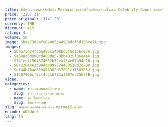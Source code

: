 ```yaml
---
title: ที่กําหนดเองคลาสสิกชีฟอง Mermaid ชุดราตรีที่ละเอียดอ่อนครึ่งแขน Celebrity Gowns ขนาดที่กําหนดเองโอกาสพิเศษ
price: '2207.31'
price_original: '3741.20'
currency: THB
discount: 41%
rating: 4
volume: 50
image: Sbaa73d24fc6a485ca498bdcf5d156ce7A.jpg
images:
  - Sbaa73d24fc6a485ca498bdcf5d156ce7A.jpg
  - Sa688c5d990cd408da578bb4325f36e4aX.jpg
  - S741ecff564874632b52eaf34e67b94d16.jpg
  - S8422644e3c984ab899724460519d2c73U.jpg
  - Sef44b40ae819476382d37821c1150385z.jpg
  - S1607966cf5cf4bc1b783a3007ec3567fB.jpg
video: ''
categories:
  - name: งานแต่งงานและกิจกรรม
    slug: งานแต-งงานและก-จกรรม
  - name: ชุด โอกาสพิเศษ
    slug: โอกาสพ-เศษ
slug: าหนดเองคลาสส-กช-ฟอง-mermaid-ดราตร
encode: oDtUorQ
lang: th
---
```

  